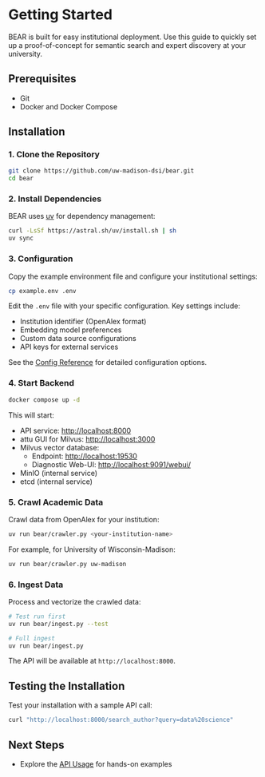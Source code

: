 # Getting Started

BEAR is built for easy institutional deployment. Use this guide to quickly set up a proof-of-concept for semantic search and expert discovery at your university.

## Prerequisites

- Git
- Docker and Docker Compose

## Installation

### 1. Clone the Repository

```bash
git clone https://github.com/uw-madison-dsi/bear.git
cd bear
```

### 2. Install Dependencies

BEAR uses [uv](https://docs.astral.sh/uv/) for dependency management:

```bash
curl -LsSf https://astral.sh/uv/install.sh | sh
uv sync
```

### 3. Configuration

Copy the example environment file and configure your institutional settings:

```bash
cp example.env .env
```

Edit the `.env` file with your specific configuration. Key settings include:

- Institution identifier (OpenAlex format)
- Embedding model preferences
- Custom data source configurations
- API keys for external services

See the [Config Reference](reference/config.md) for detailed configuration options.

### 4. Start Backend

```bash
docker compose up -d
```

This will start:

- API service: <http://localhost:8000>
- attu GUI for Milvus: <http://localhost:3000>
- Milvus vector database:
  - Endpoint: <http://localhost:19530>
  - Diagnostic Web-UI: <http://localhost:9091/webui/>
- MinIO (internal service)
- etcd (internal service)

### 5. Crawl Academic Data

Crawl data from OpenAlex for your institution:

```bash
uv run bear/crawler.py <your-institution-name>
```

For example, for University of Wisconsin-Madison:

```bash
uv run bear/crawler.py uw-madison
```

### 6. Ingest Data

Process and vectorize the crawled data:

```bash
# Test run first
uv run bear/ingest.py --test

# Full ingest
uv run bear/ingest.py
```

The API will be available at `http://localhost:8000`.

## Testing the Installation

Test your installation with a sample API call:

```bash
curl "http://localhost:8000/search_author?query=data%20science"
```

## Next Steps

- Explore the [API Usage](api_usage.ipynb) for hands-on examples
